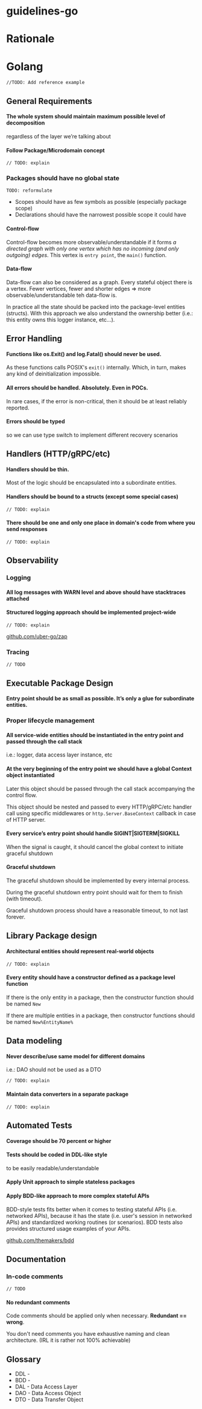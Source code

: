 # guidelines-go



# Rationale

# Golang

`//TODO: Add reference example`

## General Requirements

#### The whole system should maintain maximum possible level of decomposition
regardless of the layer we’re talking about

#### Follow Package/Microdomain concept
`// TODO: explain`

### Packages should have no global state
`TODO: reformulate`

* Scopes should have as few symbols as possible (especially package scope)
* Declarations should have the narrowest possible scope it could have

#### Control-flow
Control-flow becomes more observable/understandable if it forms
*a directed graph with only one vertex which has no incoming (and only outgoing) edges*.
This vertex is `entry point`, the `main()` function.

#### Data-flow
Data-flow can also be considered as a graph. Every stateful object there is a vertex.
Fewer vertices, fewer and shorter edges => more observable/understandable teh data-flow is.

In practice all the state should be packed into the package-level entities (structs). With this approach 
we also understand the ownership better (i.e.: this entity owns this logger instance, etc...).

## Error Handling

#### Functions like os.Exit() and log.Fatal() should never be used.
As these functions calls POSIX's `exit()` internally.
Which, in turn, makes any kind of deinitialization impossible.


#### All errors should be handled. Absolutely. Even in POCs.
In rare cases, if the error is non-critical, then it should be at least reliably reported.

#### Errors should be typed
so we can use type switch to implement different recovery scenarios


## Handlers (HTTP/gRPC/etc)

#### Handlers should be thin.
Most of the logic should be encapsulated into a subordinate entities.

#### Handlers should be bound to a structs (except some special cases)
`// TODO: explain`

#### There should be one and only one place in domain's code from where you send responses
`// TODO: explain`


## Observability

### Logging

#### All log messages with WARN level and above should have stacktraces attached

#### Structured logging approach should be implemented project-wide
`// TODO: explain`

[github.com/uber-go/zap](https://github.com/uber-go/zap)

### Tracing
`// TODO`

## Executable Package Design

#### Entry point should be as small as possible. It’s only a glue for subordinate entities.

### Proper lifecycle management

#### All service-wide entities should be instantiated in the entry point and passed through the call stack
i.e.: logger, data access layer instance, etc


#### At the very beginning of the entry point we should have a global Context object instantiated
Later this object should be passed through the call stack accompanying the control flow.

This object should be nested and passed to every HTTP/gRPC/etc handler call using specific middlewares or `http.Server.BaseContext` callback in case of HTTP server.
    
#### Every service’s entry point should handle SIGINT|SIGTERM|SIGKILL
When the signal is caught, it should cancel the global context to initiate graceful shutdown

#### Graceful shutdown
The graceful shutdown should be implemented by every internal process.

During the graceful shutdown entry point should wait for them to finish (with timeout).

Graceful shutdown process should have a reasonable timeout, to not last forever.

## Library Package design

#### Architectural entities should represent real-world objects
`// TODO: explain`

#### Every entity should have a constructor defined as a package level function
If there is the only entity in a package, then the constructor function should be named `New`

If there are multiple entities in a package, then constructor functions should be named `New%EntityName%`

## Data modeling

#### Never describe/use same model for different domains
i.e.: DAO should not be used as a DTO

`// TODO: explain`

#### Maintain data converters in a separate package

`// TODO: explain`


## Automated Tests

#### Coverage should be 70 percent or higher

#### Tests should be coded in DDL-like style
to be easily readable/understandable

#### Apply Unit approach to simple stateless packages

#### Apply BDD-like approach to more complex stateful APIs
BDD-style tests fits better when it comes to testing stateful APIs (i.e. networked APIs),
because it has the state (i.e. user's session in networked APIs) and standardized working routines (or scenarios).
BDD tests also provides structured usage examples of your APIs.

[github.com/themakers/bdd](https://github.com/themakers/bdd)

## Documentation

### In-code comments
`// TODO`

#### No redundant comments
Code comments should be applied only when necessary. **Redundant == wrong**.

You don't need comments you have exhaustive naming and clean architecture. (IRL it is rather not 100% achievable)


## Glossary

* DDL -
* BDD -
* DAL - Data Access Layer
* DAO - Data Access Object
* DTO - Data Transfer Object

